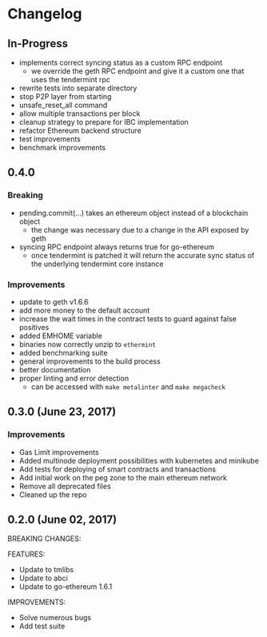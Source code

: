 # Changelog

## In-Progress
* implements correct syncing status as a custom RPC endpoint  
  * we override the geth RPC endpoint and give it a custom one that uses the tendermint rpc
* rewrite tests into separate directory
* stop P2P layer from starting
* unsafe_reset_all command
* allow multiple transactions per block
* cleanup strategy to prepare for IBC implementation
* refactor Ethereum backend structure
* test improvements
* benchmark improvements

## 0.4.0
### Breaking
* pending.commit(...) takes an ethereum object instead of a blockchain object
    * the change was necessary due to a change in the API exposed by geth
* syncing RPC endpoint always returns true for go-ethereum
    * once tendermint is patched it will return the accurate sync status of the
      underlying tendermint core instance

### Improvements
* update to geth v1.6.6
* add more money to the default account
* increase the wait times in the contract tests to guard against false positives
* added EMHOME variable
* binaries now correctly unzip to `ethermint`
* added benchmarking suite
* general improvements to the build process
* better documentation
* proper linting and error detection
  * can be accessed with `make metalinter` and `make megacheck`


## 0.3.0 (June 23, 2017)
### Improvements
* Gas Limit improvements
* Added multinode deployment possibilities with kubernetes and minikube
* Add tests for deploying of smart contracts and transactions
* Add initial work on the peg zone to the main ethereum network
* Remove all deprecated files
* Cleaned up the repo


## 0.2.0 (June 02, 2017)

BREAKING CHANGES:

FEATURES:

- Update to tmlibs
- Update to abci
- Update to go-ethereum 1.6.1

IMPROVEMENTS:

- Solve numerous bugs
- Add test suite
